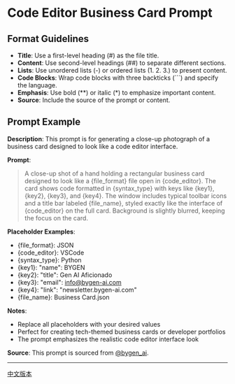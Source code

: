 # Code Editor Business Card Prompt

## Format Guidelines

- **Title**: Use a first-level heading (#) as the file title.
- **Content**: Use second-level headings (##) to separate different sections.
- **Lists**: Use unordered lists (-) or ordered lists (1. 2. 3.) to present content.
- **Code Blocks**: Wrap code blocks with three backticks (```) and specify the language.
- **Emphasis**: Use bold (**) or italic (*) to emphasize important content.
- **Source**: Include the source of the prompt or content.

## Prompt Example

**Description**: This prompt is for generating a close-up photograph of a business card designed to look like a code editor interface.

**Prompt**:
> A close-up shot of a hand holding a rectangular business card designed to look like a {file_format} file open in {code_editor}. The card shows code formatted in {syntax_type} with keys like {key1}, {key2}, {key3}, and {key4}. The window includes typical toolbar icons and a title bar labeled {file_name}, styled exactly like the interface of {code_editor} on the full card. Background is slightly blurred, keeping the focus on the card.

**Placeholder Examples**:
- {file_format}: JSON
- {code_editor}: VSCode
- {syntax_type}: Python
- {key1}: "name": BYGEN
- {key2}: "title": Gen AI Aficionado
- {key3}: "email": info@bygen-ai.com
- {key4}: "link": "newsletter.bygen-ai.com"
- {file_name}: Business Card.json

**Notes**: 
- Replace all placeholders with your desired values
- Perfect for creating tech-themed business cards or developer portfolios
- The prompt emphasizes the realistic code editor interface look

**Source**: This prompt is sourced from [@bygen_ai](https://x.com/bygen_ai/status/1916866074412228956?s=61).

---

[中文版本](code_editor_business_card_prompt_zh.md) 